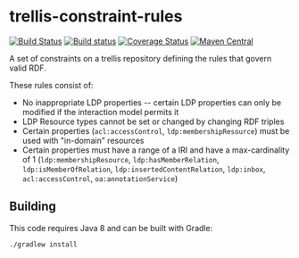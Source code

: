 # trellis-constraint-rules

[![Build Status](https://travis-ci.org/trellis-ldp/trellis-constraint-rules.png?branch=master)](https://travis-ci.org/trellis-ldp/trellis-constraint-rules)
[![Build status](https://ci.appveyor.com/api/projects/status/5pvc4udtlpmm80cy?svg=true)](https://ci.appveyor.com/project/acoburn/trellis-constraint-rules)
[![Coverage Status](https://coveralls.io/repos/github/trellis-ldp/trellis-constraint-rules/badge.svg?branch=master)](https://coveralls.io/github/trellis-ldp/trellis-constraint-rules?branch=master)
[![Maven Central](https://maven-badges.herokuapp.com/maven-central/org.trellisldp/trellis-constraint-rules/badge.svg)](https://maven-badges.herokuapp.com/maven-central/org.trellisldp/trellis-constraint-rules/)

A set of constraints on a trellis repository defining the rules that govern valid RDF.

These rules consist of:

  * No inappropriate LDP properties -- certain LDP properties can only be modified if the interaction model permits it
  * LDP Resource types cannot be set or changed by changing RDF triples
  * Certain properties (`acl:accessControl`, `ldp:membershipResource`) must be used with "in-domain" resources
  * Certain properties must have a range of a IRI and have a max-cardinality of 1 (`ldp:membershipResource`, `ldp:hasMemberRelation`, `ldp:isMemberOfRelation`, `ldp:insertedContentRelation`, `ldp:inbox`, `acl:accessControl`, `oa:annotationService`)

## Building

This code requires Java 8 and can be built with Gradle:

    ./gradlew install
